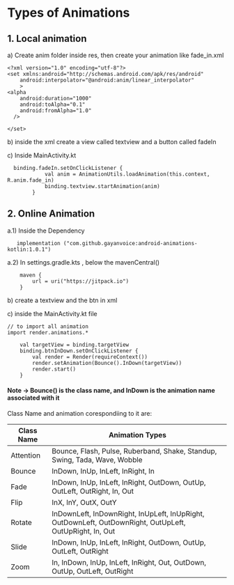 # Types of Animations
## 1. Local animation
a) Create anim folder inside res, then create your animation like fade_in.xml
```
<?xml version="1.0" encoding="utf-8"?>
<set xmlns:android="http://schemas.android.com/apk/res/android"
    android:interpolator="@android:anim/linear_interpolator"
    >
<alpha
    android:duration="1000"
    android:toAlpha="0.1"
    android:fromAlpha="1.0"
  />

</set>
```
b) inside the xml create a view called textview and a button called fadeIn

c) Inside MainActivity.kt

```
  binding.fadeIn.setOnClickListener {
            val anim = AnimationUtils.loadAnimation(this.context, R.anim.fade_in)
            binding.textview.startAnimation(anim)
        }
```

## 2. Online Animation
a.1) Inside the Dependency

       implementation ("com.github.gayanvoice:android-animations-kotlin:1.0.1")

a.2) In settings.gradle.kts ,  below the mavenCentral()

        maven {
            url = uri("https://jitpack.io")
        }

b) create a textview and the btn in xml

c) inside the MainActivity.kt file
    
    // to import all animation 
    import render.animations.*

        val targetView = binding.targetView
        binding.btnInDown.setOnClickListener {
            val render = Render(requireContext())
            render.setAnimation(Bounce().InDown(targetView))
            render.start()
        }

#### Note -> Bounce() is the class name, and InDown is the animation name associated with it
Class Name and animation corespondiing to it are: 


| Class Name  | Animation Types                                                                 |
|-------------|----------------------------------------------------------------------------------|
| Attention   | Bounce, Flash, Pulse, Ruberband, Shake, Standup, Swing, Tada, Wave, Wobble     |
| Bounce      | InDown, InUp, InLeft, InRight, In                                               |
| Fade        | InDown, InUp, InLeft, InRight, OutDown, OutUp, OutLeft, OutRight, In, Out      |
| Flip        | InX, InY, OutX, OutY                                                            |
| Rotate      | InDownLeft, InDownRight, InUpLeft, InUpRight, OutDownLeft, OutDownRight, OutUpLeft, OutUpRight, In, Out |
| Slide       | InDown, InUp, InLeft, InRight, OutDown, OutUp, OutLeft, OutRight               |
| Zoom        | In, InDown, InUp, InLeft, InRight, Out, OutDown, OutUp, OutLeft, OutRight      |

        
